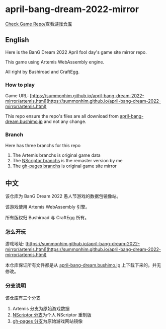 # april-bang-dream-2022-mirror

[Check Game Repo/查看游戏仓库](https://github.com/SummonHIM/april-bang-dream-2022-mirror/tree/gh-pages)

## English

Here is the BanG Dream 2022 April fool day's game site mirror repo.

This game using Artemis WebAssembly engine.

All right by Bushiroad and CraftEgg.

### How to play
Game URL: [https://summonhim.github.io/april-bang-dream-2022-mirror/artemis.html](https://summonhim.github.io/april-bang-dream-2022-mirror/artemis.html)

This repo ensure the repo's files are all download from [april-bang-dream.bushimo.jp](https://april-bang-dream.bushimo.jp) and not any change.

### Branch
Here has three branchs for this repo

1. The Artemis branchs is original game data
2. The [NScriptor branchs](https://github.com/SummonHIM/april-bang-dream-2022-mirror/tree/NScriptor) is the remaster version by me
3. The [gh-pages branchs](https://github.com/SummonHIM/april-bang-dream-2022-mirror/tree/gh-pages) is original game site mirror

## 中文

该仓库为 BanG Dream 2022 愚人节游戏的数据包镜像站。

该游戏使用 Artemis WebAssembly 引擎。

所有版权归 Bushiroad 与 CraftEgg 所有。

### 怎么开玩
游戏地址: [https://summonhim.github.io/april-bang-dream-2022-mirror/artemis.html](https://summonhim.github.io/april-bang-dream-2022-mirror/artemis.html)

本仓库保证所有文件都是从 [april-bang-dream.bushimo.jp](https://april-bang-dream.bushimo.jp) 上下载下来的。并无修改。

### 分支说明
该仓库有三个分支

1. Artemis 分支为原始游戏数据
2. [NScriptor 分支](https://github.com/SummonHIM/april-bang-dream-2022-mirror/tree/NScriptor)为个人 NScriptor 重制版
3. [gh-pages 分支](https://github.com/SummonHIM/april-bang-dream-2022-mirror/tree/gh-pages)为原始游戏网站镜像